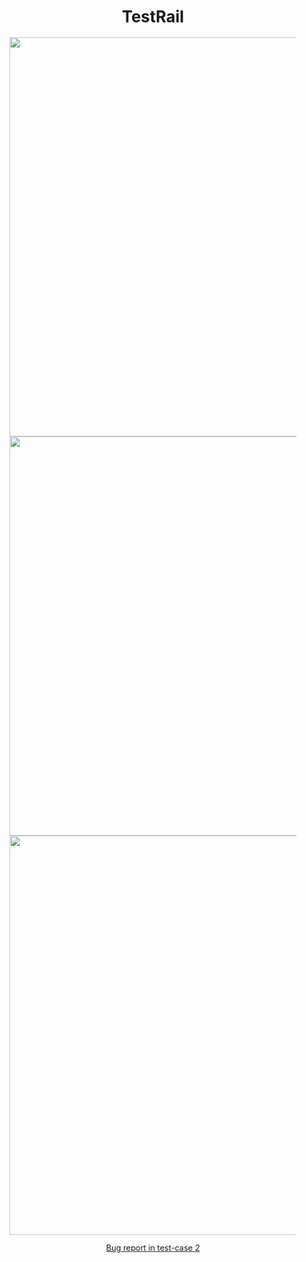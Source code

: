 <div align="center">

# TestRail

</div>

<div id="header" align="center">
  <img src="https://github.com/IlyaaIvanovv/TestRailTest/blob/main/pic/TestRun.png" width="700"/>
  <img src="https://github.com/IlyaaIvanovv/TestRailTest/blob/main/pic/TestCase_1.png" width="700"/>
  <img src="https://github.com/IlyaaIvanovv/TestRailTest/blob/main/pic/TestCase_2.png" width="700"/>
</div>

<div align="center">

[Bug report in test-case 2](https://github.com/IlyaaIvanovv/TestRailTest/issues/1)

</div>

